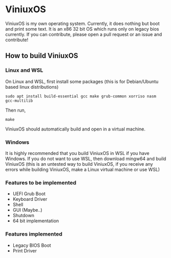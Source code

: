 # ViniuxOS
ViniuxOS is my own operating system. Currently, it does nothing but boot and print some text. It is an x86 32 bit OS which runs only on legacy bios currently. If you can contribute, please open a pull request or an issue and contribute!

## How to build ViniuxOS
### Linux and WSL
On Linux and WSL, first install some packages (this is for Debian/Ubuntu based linux distributions)
```
sudo apt install build-essential gcc make grub-common xorriso nasm gcc-multilib
```
Then run,
```
make
```
ViniuxOS should automatically build and open in a virtual machine.
### Windows
It is highly recommended that you build ViniuxOS in WSL if you have Windows. If you do not want to use WSL, then download mingw64 and build ViniuxOS (this is an untested way to build ViniuxOS, if you receive any errors while building ViniuxOS, make a Linux virtual machine or use WSL)

### Features to be implemented

- UEFI Grub Boot
- Keyboard Driver
- Shell
- GUI (Maybe..)
- Shutdown
- 64 bit implementation

### Features implemented

- Legacy BIOS Boot
- Print Driver
